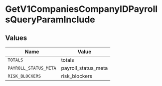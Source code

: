 # GetV1CompaniesCompanyIDPayrollsQueryParamInclude


## Values

| Name                  | Value                 |
| --------------------- | --------------------- |
| `TOTALS`              | totals                |
| `PAYROLL_STATUS_META` | payroll_status_meta   |
| `RISK_BLOCKERS`       | risk_blockers         |